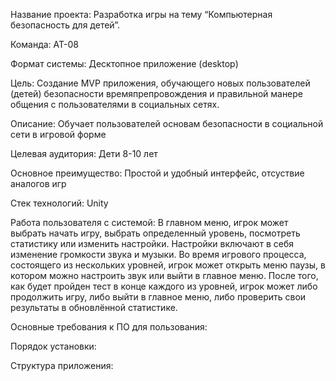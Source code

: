 Название проекта:
Разработка игры на тему “Компьютерная безопасность для детей”.

Команда:
АТ-08

Формат системы:
Десктопное приложение (desktop)

Цель:
Создание MVP приложения, обучающего новых пользователей (детей) безопасности времяпрепровождения и правильной манере общения с пользователями в социальных сетях.

Описание:
Обучает пользователей основам безопасности в социальной сети в игровой форме

Целевая аудитория:
Дети 8-10 лет

Основное преимущество:
Простой и удобный интерфейс, отсуствие аналогов игр

Стек технологий:
Unity

Работа пользователя с системой:
В главном меню, игрок может выбрать начать игру, выбрать определенный уровень, посмотреть статистику или изменить настройки. Настройки включают в себя изменение громкости звука и музыки. Во время игрового процесса, состоящего из нескольких уровней, игрок может открыть меню паузы, в котором можно настроить звук или выйти в главное меню. После того, как будет пройден тест в конце каждого из уровней, игрок может либо продолжить игру, либо выйти в главное меню, либо проверить свои результаты в обновлённой статистике.

Основные требования к ПО для пользования:

Порядок установки:

Структура приложения:
